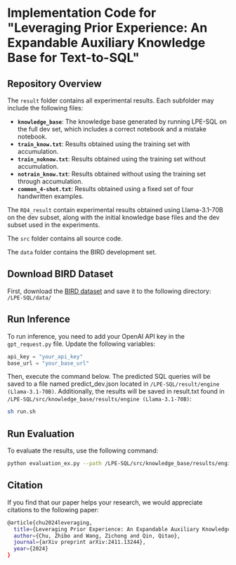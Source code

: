 # Implementation Code for "Leveraging Prior Experience: An Expandable Auxiliary Knowledge Base for Text-to-SQL"

## Repository Overview

The `result` folder contains all experimental results. Each subfolder may include the following files:

- **`knowledge_base`**: The knowledge base generated by running LPE-SQL on the full dev set, which includes a correct notebook and a mistake notebook.
- **`train_know.txt`**: Results obtained using the training set with accumulation.
- **`train_noknow.txt`**: Results obtained using the training set without accumulation.
- **`notrain_know.txt`**: Results obtained without using the training set through accumulation.
- **`common_4-shot.txt`**: Results obtained using a fixed set of four handwritten examples.

The `RQ4_result` contain experimental results obtained using Llama-3.1-70B on the dev subset, along with the initial knowledge base files and the dev subset used in the experiments.

The `src` folder contains all source code.

The `data` folder contains the BIRD development set.

## Download BIRD Dataset
First, download the [BIRD dataset](https://drive.google.com/drive/folders/1zcoVq3SZItFaTIc6HA7AR_eMdZqKVjpL?usp=sharing) and save it to the following directory:  
`/LPE-SQL/data/`

## Run Inference
To run inference, you need to add your OpenAI API key in the `gpt_request.py` file. Update the following variables:

```python
api_key = "your_api_key"
base_url = "your_base_url"
```

Then, execute the command below. The predicted SQL queries will be saved to a file named predict_dev.json located in `/LPE-SQL/result/engine (Llama-3.1-70B)`. Additionally, the results will be saved in result.txt found in 
`/LPE-SQL/src/knowledge_base/results/engine (Llama-3.1-70B)`:

```bash
sh run.sh
```

## Run Evaluation
To evaluate the results, use the following command:
```bash
python evaluation_ex.py --path /LPE-SQL/src/knowledge_base/results/engine/result.txt 
```

## Citation
If you find that our paper helps your research, we would appreciate citations to the following paper:
```bash
@article{chu2024leveraging,
  title={Leveraging Prior Experience: An Expandable Auxiliary Knowledge Base for Text-to-SQL},
  author={Chu, Zhibo and Wang, Zichong and Qin, Qitao},
  journal={arXiv preprint arXiv:2411.13244},
  year={2024}
}
```
